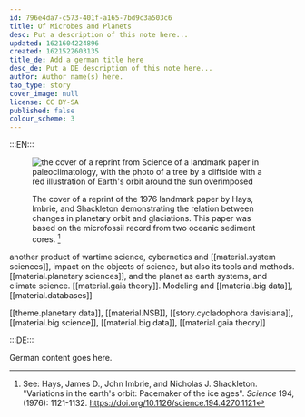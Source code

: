 ```yaml
---
id: 796e4da7-c573-401f-a165-7bd9c3a503c6
title: Of Microbes and Planets
desc: Put a description of this note here...
updated: 1621604224896
created: 1621522603135
title_de: Add a german title here
desc_de: Put a DE description of this note here...
author: Author name(s) here.
tao_type: story
cover_image: null
license: CC BY-SA
published: false
colour_scheme: 3
---
```


:::EN:::

<figure>

![the cover of a reprint from Science of a landmark paper in paleoclimatology, with the photo of a tree by a cliffside with a red illustration of Earth's orbit around the sun overimposed](/images/filo/Science-study-1976-copy.jpg)

<figcaption>

The cover of a reprint of the 1976 landmark paper by Hays, Imbrie, and Shackleton demonstrating the relation between changes in planetary orbit and glaciations. This paper was based on the microfossil record from two oceanic sediment cores. [^1]

</figcaption>

</figure>

another product of wartime science, cybernetics and [[material.system sciences]], impact on the objects of science, but also its tools and methods. [[material.planetary sciences]], and the planet as earth systems, and climate science. [[material.gaia theory]]. Modeling and [[material.big data]], [[material.databases]]

[[theme.planetary data]], [[material.NSB]], [[story.cycladophora davisiana]], [[material.big science]], [[material.big data]], [[material.gaia theory]] 

[^1]: See: Hays, James D., John Imbrie, and Nicholas J. Shackleton. "Variations in the earth's orbit: Pacemaker of the ice ages". _Science_ 194, (1976): 1121-1132. https://doi.org/10.1126/science.194.4270.1121

<!-- And this allows us to leave notes to the others that are not visible in the preview. -->

:::DE:::

German content goes here.
